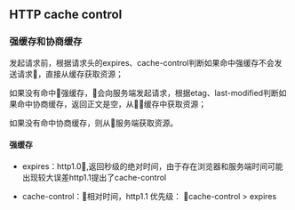 ## HTTP cache control
### 强缓存和协商缓存
发起请求前，根据请求头的expires、cache-control判断如果命中强缓存不会发送请求，直接从缓存获取资源；

如果没有命中强缓存，会向服务端发起请求，根据etag、last-modified判断如果命中协商缓存，返回正文是空，从缓存中获取资源；

如果没有命中协商缓存，则从服务端获取资源。
#### 强缓存

* expires：http1.0,返回秒级的绝对时间，由于存在浏览器和服务端时间可能出现较大误差http1.1提出了cache-control

* cache-control：相对时间，http1.1
优先级： cache-control > expires
